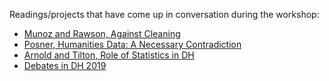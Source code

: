 Readings/projects that have come up in conversation during the workshop:
- [Munoz and Rawson, Against Cleaning](http://curatingmenus.org/articles/against-cleaning/)
- [Posner, Humanities Data: A Necessary Contradiction](http://miriamposner.com/blog/humanities-data-a-necessary-contradiction/)
- [Arnold and Tilton, Role of Statistics in DH](https://dhdebates.gc.cuny.edu/read/untitled-f2acf72c-a469-49d8-be35-67f9ac1e3a60/section/a2a6a192-f04a-4082-afaa-97c76a75b21c)
- [Debates in DH 2019](https://dhdebates.gc.cuny.edu/projects/debates-in-the-digital-humanities-2019)
